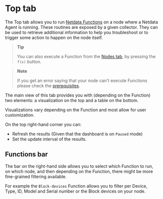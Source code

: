 # Top tab

The Top tab allows you to run [Netdata Functions](/docs/top-monitoring-netdata-functions.md) on a node where a Netdata Agent is running. These routines are exposed by a given collector.
They can be used to retrieve additional information to help you troubleshoot or to trigger some action to happen on the node itself.

> **Tip**
>
> You can also execute a Function from the [Nodes tab](/docs/dashboards-and-charts/nodes-tab.md), by pressing the `f(x)` button.

> **Note**
>
> If you get an error saying that your node can't execute Functions please check the [prerequisites](/docs/top-monitoring-netdata-functions.md#prerequisites).

The main view of this tab provides you with (depending on the Function) two elements: a visualization on the top and a table on the bottom.

Visualizations vary depending on the Function and most allow for user customization.

On the top right-hand corner you can:

- Refresh the results (Given that the dashboard is on `Paused` mode)
- Set the update interval of the results.

## Functions bar

The bar on the right-hand side allows you to select which Function to run, on which node, and then depending on the Function, there might be more fine-grained filtering available.

For example the `Block-devices` Function allows you to filter per Device, Type, ID, Model and Serial number or the Block devices on your node.
